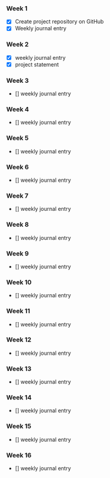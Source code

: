 ### Week 1
- [X] Create project repository on GitHub
- [X] Weekly journal entry

### Week 2
- [X] weekly journal entry
- [X] project statement

### Week 3
- [] weekly journal entry

### Week 4
- [] weekly journal entry

### Week 5
- [] weekly journal entry

### Week 6
- [] weekly journal entry

### Week 7
- [] weekly journal entry

### Week 8
- [] weekly journal entry

### Week 9
- [] weekly journal entry

### Week 10
- [] weekly journal entry

### Week 11
- [] weekly journal entry

### Week 12
- [] weekly journal entry

### Week 13
- [] weekly journal entry

### Week 14
- [] weekly journal entry

### Week 15
- [] weekly journal entry

### Week 16
- [] weekly journal entry
